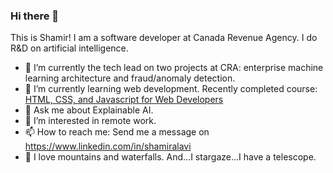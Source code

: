 ### Hi there 👋
This is Shamir! I am a software developer at Canada Revenue Agency. I do R&D on artificial intelligence.

- 🔭 I’m currently the tech lead on two projects at CRA: enterprise machine learning architecture and fraud/anomaly detection.
- 🌱 I’m currently learning web development. Recently completed course: [HTML, CSS, and Javascript for Web Developers](https://www.coursera.org/learn/html-css-javascript-for-web-developers)
- 💬 Ask me about Explainable AI.
- 🤔 I’m interested in remote work.
- 📫 How to reach me: Send me a message on https://www.linkedin.com/in/shamiralavi
- :milky_way: I love mountains and waterfalls. And...I stargaze...I have a telescope.

<!--
**dg1223/dg1223** is a ✨ _special_ ✨ repository because its `README.md` (this file) appears on your GitHub profile.

Here are some ideas to get you started:

- 🔭 I’m currently working on ...
- 🌱 I’m currently learning ...
- 👯 I’m looking to collaborate on ...
- 🤔 I’m looking for help with ...
- 💬 Ask me about ...
- 📫 How to reach me: ...
- 😄 Pronouns: ...
- ⚡ Fun fact: ...
-->
